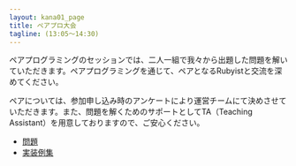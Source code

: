 ```yaml
---
layout: kana01_page
title: ペアプロ大会
tagline: (13:05〜14:30)
---
```


ペアプログラミングのセッションでは、二人一組で我々から出題した問題を解いていただきます。ペアプログラミングを通じて、ペアとなるRubyistと交流を深めてください。

ペアについては、参加申し込み時のアンケートにより運営チームにて決めさせていただきます。また、問題を解くためのサポートとしてTA（Teaching Assistant）を用意しておりますので、ご安心ください。

- [問題](http://nabetani.sakura.ne.jp/kanagawa.rb/evalex/)
- [実装例集](http://nabetani.sakura.ne.jp/kanagawa.rb/evalex/ans.html)
